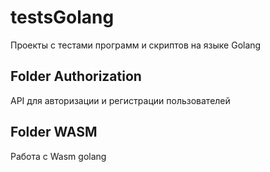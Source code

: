 # testsGolang
Проекты с тестами программ и скриптов на языке Golang
## Folder Authorization
API для авторизации и регистрации пользователей
## Folder WASM
Работа с Wasm golang